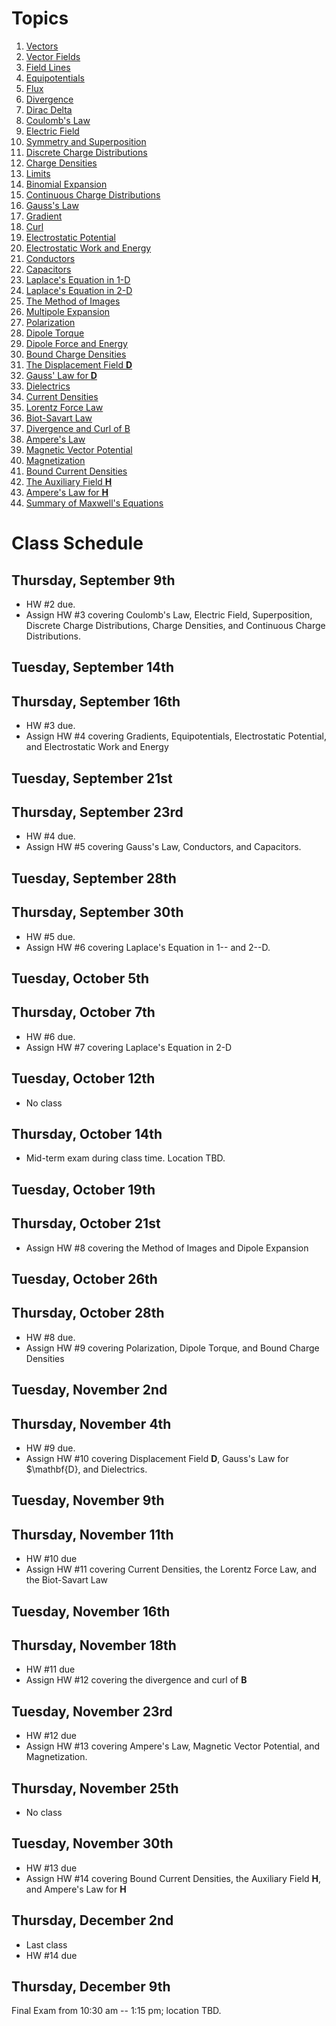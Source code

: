 # Topics

1. [Vectors](vectors.html)
1. [Vector Fields](vector_fields.html)
1. [Field Lines](field_lines.html)
1. [Equipotentials](equipotentials.html)
1. [Flux](flux.html)
1. [Divergence](divergence.html)
1. [Dirac Delta](dirac_delta.html)
1. [Coulomb's Law](coulombs_law.html)
1. [Electric Field](electric_field.html)
1. [Symmetry and Superposition](symmetry_and_superposition.html)
1. [Discrete Charge Distributions](discrete_charge_distributions.html)
1. [Charge Densities](charge_densities.html)
1. [Limits](limits.html)
1. [Binomial Expansion](binomial_expansion.html)
1. [Continuous Charge Distributions](continuous_charge_distributions.html)
1. [Gauss's Law](gausss_law.html)
1. [Gradient](gradient.html)
1. [Curl](curl.html)
1. [Electrostatic Potential](electrostatic_potential.html)
1. [Electrostatic Work and Energy](electrostatic_work_and_energy.html)
1. [Conductors](conductors.html)
1. [Capacitors](capacitors.html)
1. [Laplace's Equation in 1-D](laplace_1d.html)
1. [Laplace's Equation in 2-D](laplace_2d.html)
1. [The Method of Images](method_of_images.html)
1. [Multipole Expansion](multipole_expansion.html)
1. [Polarization](polarization.html)
1. [Dipole Torque](dipole_torque.html)
1. [Dipole Force and Energy](dipole_force_and_energy.html)
1. [Bound Charge Densities](bound_charge_densities.html)
1. [The Displacement Field $\mathbf{D}$](displacement_field.html)
1. [Gauss' Law for $\mathbf{D}$](gausss_law_for_dielectrics.html)
1. [Dielectrics](linear_dielectrics.html)
1. [Current Densities](current_densities.html)
1. [Lorentz Force Law](lorentz_force_law.html)
1. [Biot-Savart Law](biot_savart_law.html)
1. [Divergence and Curl of B](divergence_and_curl_of_B.html)
1. [Ampere's Law](amperes_law.html)
1. [Magnetic Vector Potential](magnetic_vector_potential.html)
1. [Magnetization](magnetization.html)
1. [Bound Current Densities](bound_current_densities.html)
1. [The Auxiliary Field $\mathbf{H}$](auxiliary_field_H.html)
1. [Ampere's Law for $\mathbf{H}$](amperes_law_for_H.html)
1. [Summary of Maxwell's Equations](summary_of_maxwells_equations.html)

# Class Schedule

## Thursday, September 9th

* HW #2 due.
* Assign HW #3 covering Coulomb's Law, Electric Field, Superposition, Discrete Charge Distributions, Charge Densities, and Continuous Charge Distributions.

## Tuesday, September 14th

## Thursday, September 16th

* HW #3 due.
* Assign HW #4 covering Gradients, Equipotentials, Electrostatic Potential, and Electrostatic Work and Energy

## Tuesday, September 21st

## Thursday, September 23rd

* HW #4 due.
* Assign HW #5 covering Gauss's Law, Conductors, and Capacitors.

## Tuesday, September 28th

## Thursday, September 30th

* HW #5 due.
* Assign HW #6 covering Laplace's Equation in 1-- and 2--D.

## Tuesday, October 5th

## Thursday, October 7th
* HW #6 due.
* Assign HW #7 covering Laplace's Equation in 2-D

## Tuesday, October 12th

* No class

## Thursday, October 14th

* Mid-term exam during class time. Location TBD.

## Tuesday, October 19th

## Thursday, October 21st
* Assign HW #8 covering the Method of Images and Dipole Expansion

## Tuesday, October 26th

## Thursday, October 28th
* HW #8 due.
* Assign HW #9 covering Polarization, Dipole Torque, and Bound Charge Densities

## Tuesday, November 2nd

## Thursday, November 4th
* HW #9 due.
* Assign HW #10 covering Displacement Field $\mathbf{D}$, Gauss's Law for $\mathbf{D}, and Dielectrics.
 
## Tuesday, November 9th

## Thursday, November 11th
* HW #10 due
* Assign HW #11 covering Current Densities, the Lorentz Force Law, and the Biot-Savart Law

## Tuesday, November 16th

## Thursday, November 18th
* HW #11 due
* Assign HW #12 covering the divergence and curl of $\mathbf{B}$

## Tuesday, November 23rd
* HW #12 due
* Assign HW #13 covering Ampere's Law, Magnetic Vector Potential, and Magnetization.

## Thursday, November 25th

* No class

## Tuesday, November 30th
* HW #13 due
* Assign HW #14 covering Bound Current Densities, the Auxiliary Field $\mathbf{H}$, and Ampere's Law for $\mathbf{H}$

## Thursday, December 2nd
* Last class
* HW #14 due

## Thursday, December 9th

Final Exam from 10:30 am -- 1:15 pm; location TBD.
